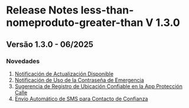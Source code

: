# Release Notes less-than-nomeproduto-greater-than V 1.3.0

## **Versão 1.3.0 - 06/2025**


### **Novedades**

1. [Notificación de Actualización Disponible](Notificación-De-Actualización-Disponible.md)
2. [Notificación de Uso de la Contraseña de Emergencia](Notificación-De-Uso-De-La-Contraseña-De-Emergencia.md)
3. [Sugerencia de Registro de Ubicación Confiable en la App Protección Calle](Sugerencia-De-Registro-De-Ubicación-Confiable-En-La-App-Protección-Calle.md)
4. [Envío Automático de SMS para Contacto de Confianza](Envío-Automático-De-Sms-Para-Contacto-De-Confianza.md)
